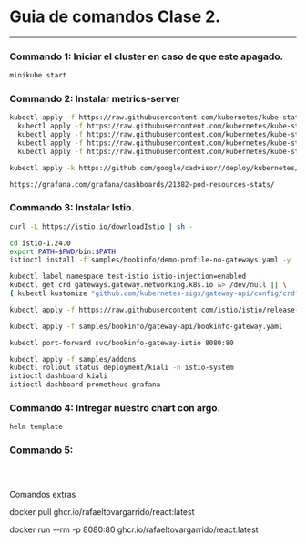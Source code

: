 # Guia de comandos Clase 2.

---

### Commando 1: Iniciar el cluster en caso de que este apagado.

```bash
minikube start
```

### Commando 2: Instalar metrics-server

```bash
kubectl apply -f https://raw.githubusercontent.com/kubernetes/kube-state-metrics/master/examples/standard/service-account.yaml && \
  kubectl apply -f https://raw.githubusercontent.com/kubernetes/kube-state-metrics/master/examples/standard/cluster-role.yaml && \
  kubectl apply -f https://raw.githubusercontent.com/kubernetes/kube-state-metrics/master/examples/standard/cluster-role-binding.yaml && \
  kubectl apply -f https://raw.githubusercontent.com/kubernetes/kube-state-metrics/master/examples/standard/deployment.yaml && \
  kubectl apply -f https://raw.githubusercontent.com/kubernetes/kube-state-metrics/master/examples/standard/service.yaml

kubectl apply -k https://github.com/google/cadvisor//deploy/kubernetes/base

https://grafana.com/grafana/dashboards/21382-pod-resources-stats/
```

### Commando 3: Instalar Istio.

```bash
curl -L https://istio.io/downloadIstio | sh -

cd istio-1.24.0
export PATH=$PWD/bin:$PATH
istioctl install -f samples/bookinfo/demo-profile-no-gateways.yaml -y

kubectl label namespace test-istio istio-injection=enabled
kubectl get crd gateways.gateway.networking.k8s.io &> /dev/null || \
{ kubectl kustomize "github.com/kubernetes-sigs/gateway-api/config/crd?ref=v1.2.0" | kubectl apply -f -; }

kubectl apply -f https://raw.githubusercontent.com/istio/istio/release-1.24/samples/bookinfo/platform/kube/bookinfo.yaml

kubectl apply -f samples/bookinfo/gateway-api/bookinfo-gateway.yaml

kubectl port-forward svc/bookinfo-gateway-istio 8080:80

kubectl apply -f samples/addons
kubectl rollout status deployment/kiali -n istio-system
istioctl dashboard kiali
istioctl dashboard prometheus grafana

```

### Commando 4: Intregar nuestro chart con argo.

```bash
helm template 
```

### Commando 5: 

```bash

  
```

Comandos extras

docker pull ghcr.io/rafaeltovargarrido/react:latest

docker run --rm -p 8080:80 ghcr.io/rafaeltovargarrido/react:latest